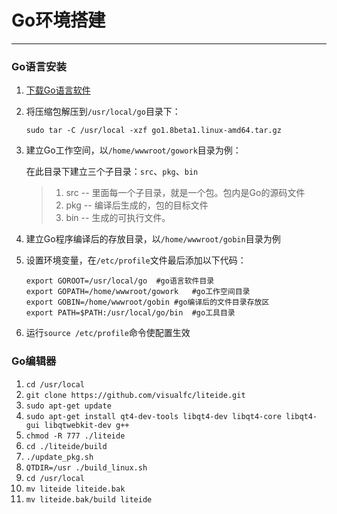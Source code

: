 # Go环境搭建

---

### Go语言安装

1. [下载Go语言软件](https://golang.google.cn/dl/)

2. 将压缩包解压到`/usr/local/go`目录下：

   `sudo tar -C /usr/local -xzf go1.8beta1.linux-amd64.tar.gz`

3. 建立Go工作空间，以`/home/wwwroot/gowork`目录为例：

   在此目录下建立三个子目录：`src`、`pkg`、`bin`

   > 1. src -- 里面每一个子目录，就是一个包。包内是Go的源码文件 
   > 2. pkg -- 编译后生成的，包的目标文件 
   > 3. bin -- 生成的可执行文件。

4. 建立Go程序编译后的存放目录，以`/home/wwwroot/gobin`目录为例

5. 设置环境变量，在`/etc/profile`文件最后添加以下代码：

   ```shell
   export GOROOT=/usr/local/go	#go语言软件目录
   export GOPATH=/home/wwwroot/gowork	#go工作空间目录
   export GOBIN=/home/wwwroot/gobin	#go编译后的文件目录存放区
   export PATH=$PATH:/usr/local/go/bin	#go工具目录
   ```

6. 运行`source /etc/profile`命令使配置生效

### Go编辑器

1. `cd /usr/local`
2. `git clone https://github.com/visualfc/liteide.git`
3. `sudo apt-get update`
4. `sudo apt-get install qt4-dev-tools libqt4-dev libqt4-core libqt4-gui libqtwebkit-dev g++`
5. `chmod -R 777 ./liteide`
6. `cd ./liteide/build`
7. `./update_pkg.sh`
8. `QTDIR=/usr ./build_linux.sh`
9. `cd /usr/local`
10. `mv liteide liteide.bak`
11. `mv liteide.bak/build liteide`

